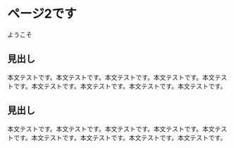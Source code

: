 # ページ2です

ようこそ

## 見出し

本文テストです。本文テストです。本文テストです。本文テストです。本文テストです。本文テストです。本文テストです。本文テストです。本文テストです。

## 見出し

本文テストです。本文テストです。本文テストです。本文テストです。本文テストです。本文テストです。本文テストです。本文テストです。本文テストです。
